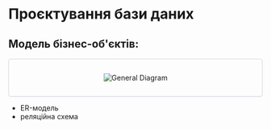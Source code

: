 # Проєктування бази даних

## Модель бізнес-об'єктів:

<center style="
   border-radius:4px;
   border: 1px solid #cfd7e6;
   box-shadow: 0 1px 3px 0 rgba(89,105,129,.05), 0 1px 1px 0 rgba(0,0,0,.025);
   padding: 1em;"
>

![General Diagram](https://www.plantuml.com/plantuml/png/RP9DRkCm38NtF8NWPH0RyGqocCLi1qLx0DOYMjNwCIGPHM_VsYeJCl0caPu_FZxIlfQAkQx10yNgwfTvAPIXp2ukc36OZ74kj9ZnSX5gJ9PObOL3TDCSCP0IAQ3pIbdUKqrQmL8-KxO0oiVqjZ-rJ7ShqwzIR6wczomgG-703Vycx_4rPQmfWxoOxd8-TQRFlUd6yzZfigVawH2tZEy4u_yonWhxBuFh8VYVSd2bk1JXVjp15gKLDpkkUIOCXrayjzY9MukSFcYgyFl_Q7u83_8zicQfJDajTGiB4jpCJhgFnhVf6H1pO9dv_ASKznO3RMDkEgUqd580SdJcrWDEzXbAnReM9V6CBAW1jOxMkqW08BpsZwiDSRFJcdAKZwIfqE6sZQbbaBV1OYK0SMbhRm8_45_npsbK-z24PKAkyu5PcTdZNIdQDVXl)

</center>

- ER-модель
- реляційна схема

